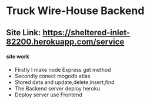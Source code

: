 # Truck Wire-House Backend

## Site Link: https://sheltered-inlet-82200.herokuapp.com/service

#### site work 
* Firstly I make node Express get method 
* Secondly conect mogodb atlas
* Stored data and update,delete,insert,find 
* The Backend server  deploy heroku
* Deploy server use Frontend



